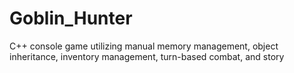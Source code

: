 # Goblin_Hunter
C++ console game utilizing manual memory management, object inheritance, inventory management, turn-based combat, and story
